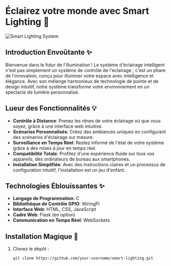 # Éclairez votre monde avec Smart Lighting 🌟

![Smart Lighting System](/path/to/your/image.png)

## Introduction Envoûtante ✨

Bienvenue dans le futur de l'illumination ! Le système d'éclairage intelligent n'est pas simplement un système de contrôle de l'éclairage ; c'est un phare de l'innovation, conçu pour illuminer votre espace avec intelligence et élégance. Avec son mélange harmonieux de technologie de pointe et de design intuitif, notre système transforme votre environnement en un spectacle de lumière personnalisé.

## Lueur des Fonctionnalités 💡

- **Contrôle à Distance**: Prenez les rênes de votre éclairage où que vous soyez, grâce à une interface web intuitive.
- **Scénarios Personnalisés**: Créez des ambiances uniques en configurant des scénarios d'éclairage sur mesure.
- **Surveillance en Temps Réel**: Restez informé de l'état de votre système grâce à des mises à jour en temps réel.
- **Compatibilité Totale**: Profitez d'une expérience fluide sur tous vos appareils, des ordinateurs de bureau aux smartphones.
- **Installation Simplifiée**: Avec des instructions claires et un processus de configuration intuitif, l'installation est un jeu d'enfant.

## Technologies Éblouissantes ✨

- **Langage de Programmation**: C
- **Bibliothèque de Contrôle GPIO**: WiringPi
- **Interface Web**: HTML, CSS, JavaScript
- **Cadre Web**: Flask (en option)
- **Communication en Temps Réel**: WebSockets

## Installation Magique 🌈

1. Clonez le dépôt :

   ```bash
   git clone https://github.com/your-username/smart-lighting.git

